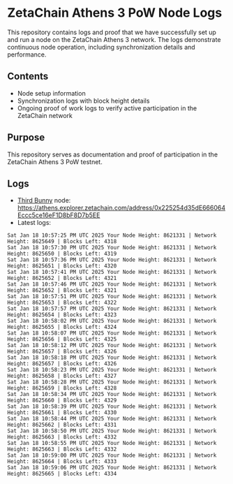# ZetaChain Athens 3 PoW Node Logs
This repository contains logs and proof that we have successfully set up and run a node on the ZetaChain Athens 3 network. The logs demonstrate continuous node operation, including synchronization details and performance.

## Contents
- Node setup information
- Synchronization logs with block height details
- Ongoing proof of work logs to verify active participation in the ZetaChain network

## Purpose
This repository serves as documentation and proof of participation in the ZetaChain Athens 3 PoW testnet.

## Logs

- [Third Bunny](https://thirdbunny.xyz/) node: https://athens.explorer.zetachain.com/address/0x225254d35dE666064Eccc5ce16eF1D8bF8D7b5EE
- Latest logs:
```
Sat Jan 18 10:57:25 PM UTC 2025 Your Node Height: 8621331 | Network Height: 8625649 | Blocks Left: 4318
Sat Jan 18 10:57:30 PM UTC 2025 Your Node Height: 8621331 | Network Height: 8625650 | Blocks Left: 4319
Sat Jan 18 10:57:36 PM UTC 2025 Your Node Height: 8621331 | Network Height: 8625651 | Blocks Left: 4320
Sat Jan 18 10:57:41 PM UTC 2025 Your Node Height: 8621331 | Network Height: 8625652 | Blocks Left: 4321
Sat Jan 18 10:57:46 PM UTC 2025 Your Node Height: 8621331 | Network Height: 8625652 | Blocks Left: 4321
Sat Jan 18 10:57:51 PM UTC 2025 Your Node Height: 8621331 | Network Height: 8625653 | Blocks Left: 4322
Sat Jan 18 10:57:57 PM UTC 2025 Your Node Height: 8621331 | Network Height: 8625654 | Blocks Left: 4323
Sat Jan 18 10:58:02 PM UTC 2025 Your Node Height: 8621331 | Network Height: 8625655 | Blocks Left: 4324
Sat Jan 18 10:58:07 PM UTC 2025 Your Node Height: 8621331 | Network Height: 8625656 | Blocks Left: 4325
Sat Jan 18 10:58:12 PM UTC 2025 Your Node Height: 8621331 | Network Height: 8625657 | Blocks Left: 4326
Sat Jan 18 10:58:18 PM UTC 2025 Your Node Height: 8621331 | Network Height: 8625657 | Blocks Left: 4326
Sat Jan 18 10:58:23 PM UTC 2025 Your Node Height: 8621331 | Network Height: 8625658 | Blocks Left: 4327
Sat Jan 18 10:58:28 PM UTC 2025 Your Node Height: 8621331 | Network Height: 8625659 | Blocks Left: 4328
Sat Jan 18 10:58:34 PM UTC 2025 Your Node Height: 8621331 | Network Height: 8625660 | Blocks Left: 4329
Sat Jan 18 10:58:39 PM UTC 2025 Your Node Height: 8621331 | Network Height: 8625661 | Blocks Left: 4330
Sat Jan 18 10:58:44 PM UTC 2025 Your Node Height: 8621331 | Network Height: 8625662 | Blocks Left: 4331
Sat Jan 18 10:58:50 PM UTC 2025 Your Node Height: 8621331 | Network Height: 8625663 | Blocks Left: 4332
Sat Jan 18 10:58:55 PM UTC 2025 Your Node Height: 8621331 | Network Height: 8625663 | Blocks Left: 4332
Sat Jan 18 10:59:00 PM UTC 2025 Your Node Height: 8621331 | Network Height: 8625664 | Blocks Left: 4333
Sat Jan 18 10:59:06 PM UTC 2025 Your Node Height: 8621331 | Network Height: 8625665 | Blocks Left: 4334
```
